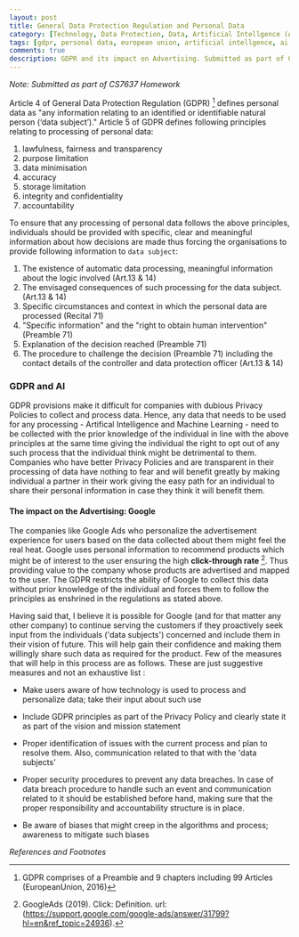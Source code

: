 ```yaml
---
layout: post
title: General Data Protection Regulation and Personal Data
category: [Technology, Data Protection, Data, Artificial Intellgence (AI)]
tags: [gdpr, personal data, european union, artificial intellgence, ai ]
comments: true
description: GDPR and its impact on Advertising. Submitted as part of CS7637 Homework 
---
```

*Note: Submitted as part of CS7637 Homework*

Article 4 of General Data Protection Regulation (GDPR) [^1] defines personal data as "any information relating to an identified or identifiable natural person (‘data subject’)." Article 5 of GDPR defines following principles relating to processing of personal data:

1. lawfulness, fairness and transparency 
2. purpose limitation
3. data minimisation
4. accuracy
5. storage limitation
6. integrity and confidentiality 
7. accountability

To ensure that any processing of personal data follows the above principles, individuals should be provided with specific, clear and meaningful information about how decisions are made thus forcing the organisations to provide following information to `data subject`:

1. The existence of automatic data processing, meaningful information about the logic involved (Art.13 & 14)
2. The envisaged consequences of such processing for the data subject. (Art.13 & 14)
3. Specific circumstances and context in which the personal data are processed (Recital 71)
4. "Specific information" and the "right to obtain human intervention" (Preamble 71)
5. Explanation of the decision reached (Preamble 71)
6. The procedure to challenge the decision (Preamble 71) including the contact
details of the controller and data protection officer (Art.13 & 14)

### GDPR and AI
GDPR provisions make it difficult for companies with dubious Privacy Policies to collect and process data. Hence, any data that needs to be used for any processing - Artifical Intelligence and Machine Learning - need to be collected with the prior knowledge of the individual in line with the above principles at the same time giving the individual the right to opt out of any such process that the individual think might be detrimental to them. Companies who have better Privacy Policies and are transparent in their processing of data have nothing to fear and will benefit greatly by making individual a partner in their work giving the easy path for an individual to share their personal information in case they think it will
benefit them.

#### The impact on the Advertising: Google
The companies like Google Ads who personalize the advertisement
experience for users based on the data collected about them might feel
the real heat. Google uses personal information to recommend products
which might be of interest to the user ensuring the high **click-through
rate** [^2]. Thus providing value to the company whose
products are advertised and mapped to the user. The GDPR restricts the
ability of Google to collect this data without prior knowledge of the
individual and forces them to follow the principles as enshrined in the
regulations as stated above.

Having said that, I believe it is possible for Google (and for that
matter any other company) to continue serving the customers if they
proactively seek input from the individuals ('data subjects') concerned
and include them in their vision of future. This will help gain their
confidence and making them willingly share such data as required for the
product. Few of the measures that will help in this process are as
follows. These are just suggestive measures and not an exhaustive list :

-   Make users aware of how technology is used to process and
    personalize data; take their input about such use

-   Include GDPR principles as part of the Privacy Policy and clearly
    state it as part of the vision and mission statement

-   Proper identification of issues with the current process and plan to
    resolve them. Also, communication related to that with the 'data
    subjects'

-   Proper security procedures to prevent any data breaches. In case of
    data breach procedure to handle such an event and communication
    related to it should be established before hand, making sure that
    the proper responsibility and accountability structure is in place.

-   Be aware of biases that might creep in the algorithms and process;
    awareness to mitigate such biases
 

*References and Footnotes*

[^1]: GDPR comprises of a Preamble and 9 chapters including 99 Articles (EuropeanUnion, 2016)
[^2]: GoogleAds (2019). Click: Definition. url: (https://support.google.com/google-ads/answer/31799?hl=en&ref_topic=24936).